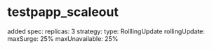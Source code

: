 # testpapp_scaleout
added
spec:
  replicas: 3
  strategy:
    type: RolllingUpdate
    rollingUpdate:
      maxSurge: 25%
      maxUnavailable: 25%
      
